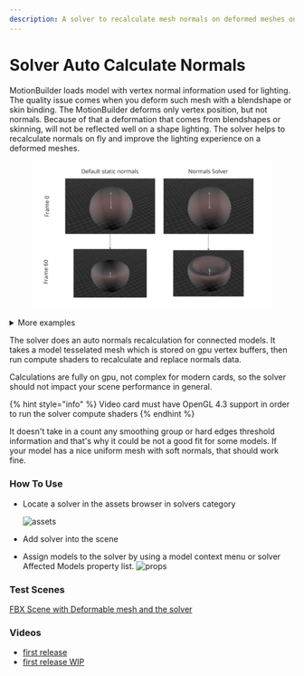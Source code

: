 ```yaml
---
description: A solver to recalculate mesh normals on deformed meshes on fly
---
```


# Solver Auto Calculate Normals

MotionBuilder loads model with vertex normal information used for lighting. The quality issue comes when you deform such mesh with a blendshape or skin binding. The MotionBuilder deforms only vertex position, but not normals. Because of that a deformation that comes from blendshapes or skinning, will not be reflected well on a shape lighting. The solver helps to recalculate normals on fly and improve the lighting experience on a deformed meshes.

<figure><img src="../../.gitbook/assets/image.png" alt=""><figcaption></figcaption></figure>

<details>

<summary>More examples</summary>

![](<../../.gitbook/assets/image (1).png>)

![](<../../.gitbook/assets/normals\_solver\_01 (1).jpg>)

![](../../.gitbook/assets/normals\_solver\_02.jpg)

![](../../.gitbook/assets/normals\_solver\_03.jpg)

</details>

The solver does an auto normals recalculation for connected models. It takes a model tesselated mesh which is stored on gpu vertex buffers, then run compute shaders to recalculate and replace normals data.

Calculations are fully on gpu, not complex for modern cards, so the solver should not impact your scene performance in general.

{% hint style="info" %}
Video card must have OpenGL 4.3 support in order to run the solver compute shaders
{% endhint %}

It doesn't take in a count any smoothing group or hard edges threshold information and that's why it could be not a good fit for some models. If your model has a nice uniform mesh with soft normals, that should work fine.

### How To Use

*   Locate a solver in the assets browser in solvers category

    ![assets](../../Plugins/solver\_normals\_assets.jpg)
* Add solver into the scene
* Assign models to the solver by using a model context menu or solver Affected Models property list. ![props](../../Plugins/solver\_normals\_props.jpg)

### Test Scenes

[FBX Scene with Deformable mesh and the solver](../../../MB\_Scenes/solver\_CalculateNormals.fbx)

### Videos

* [first release](https://youtu.be/QYUpd1u6O\_o?si=WzmfQbCdII8WR1oB)
* [first release WIP](https://youtu.be/YFLuMV-uGR8?si=pcvfAaf7Vm51x6vB)
